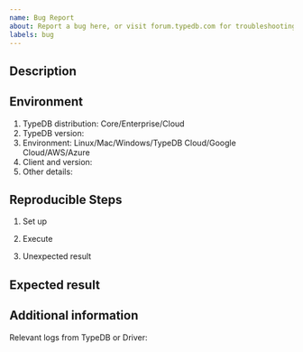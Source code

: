 ```yaml
---
name: Bug Report
about: Report a bug here, or visit forum.typedb.com for troubleshooting discussions
labels: bug
---
```


## Description


## Environment

1. TypeDB distribution: Core/Enterprise/Cloud
2. TypeDB version:
3. Environment: Linux/Mac/Windows/TypeDB Cloud/Google Cloud/AWS/Azure
4. Client and version:
5. Other details:

## Reproducible Steps

1. Set up


2. Execute


3. Unexpected result



## Expected result


## Additional information

Relevant logs from TypeDB or Driver:

